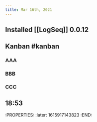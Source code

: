 ```yaml
---
title: Mar 16th, 2021
---
```


## Installed [[LogSeq]] 0.0.12
## Kanban #kanban
### AAA
### BBB
### CCC
## 18:53 
:PROPERTIES:
:later: 1615917143823
:END:
##
